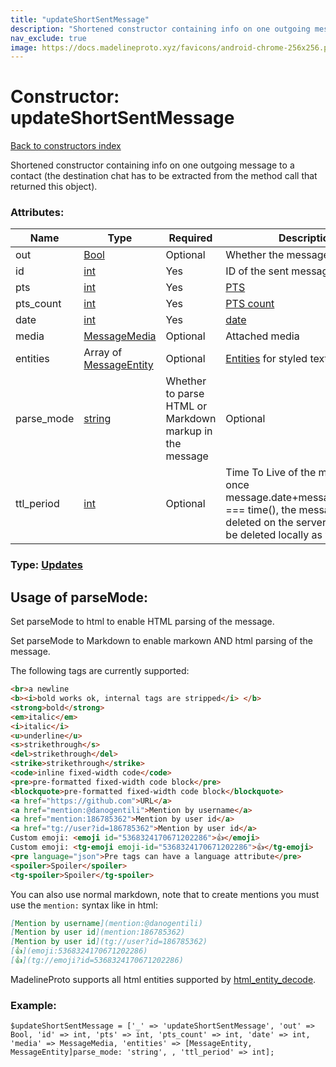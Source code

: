 ```yaml
---
title: "updateShortSentMessage"
description: "Shortened constructor containing info on one outgoing message to a contact (the destination chat has to be extracted from the method call that returned this object)."
nav_exclude: true
image: https://docs.madelineproto.xyz/favicons/android-chrome-256x256.png
---
```

# Constructor: updateShortSentMessage  
[Back to constructors index](/API_docs/constructors/index.html)



Shortened constructor containing info on one outgoing message to a contact (the destination chat has to be extracted from the method call that returned this object).

### Attributes:

| Name     |    Type       | Required | Description |
|----------|---------------|----------|-------------|
|out|[Bool](/API_docs/types/Bool.html) | Optional|Whether the message is outgoing|
|id|[int](/API_docs/types/int.html) | Yes|ID of the sent message|
|pts|[int](/API_docs/types/int.html) | Yes|[PTS](https://core.telegram.org/api/updates)|
|pts\_count|[int](/API_docs/types/int.html) | Yes|[PTS count](https://core.telegram.org/api/updates)|
|date|[int](/API_docs/types/int.html) | Yes|[date](https://core.telegram.org/api/updates)|
|media|[MessageMedia](/API_docs/types/MessageMedia.html) | Optional|Attached media|
|entities|Array of [MessageEntity](/API_docs/types/MessageEntity.html) | Optional|[Entities](https://core.telegram.org/api/entities) for styled text|
|parse\_mode| [string](/API_docs/types/string.html) | Whether to parse HTML or Markdown markup in the message| Optional |
|ttl\_period|[int](/API_docs/types/int.html) | Optional|Time To Live of the message, once message.date+message.ttl\_period === time(), the message will be deleted on the server, and must be deleted locally as well.|



### Type: [Updates](/API_docs/types/Updates.html)



## Usage of parseMode:

Set parseMode to html to enable HTML parsing of the message.  

Set parseMode to Markdown to enable markown AND html parsing of the message.  

The following tags are currently supported:

```html
<br>a newline
<b><i>bold works ok, internal tags are stripped</i> </b>
<strong>bold</strong>
<em>italic</em>
<i>italic</i>
<u>underline</u>
<s>strikethrough</s>
<del>strikethrough</del>
<strike>strikethrough</strike>
<code>inline fixed-width code</code>
<pre>pre-formatted fixed-width code block</pre>
<blockquote>pre-formatted fixed-width code block</blockquote>
<a href="https://github.com">URL</a>
<a href="mention:@danogentili">Mention by username</a>
<a href="mention:186785362">Mention by user id</a>
<a href="tg://user?id=186785362">Mention by user id</a>
Custom emoji: <emoji id="5368324170671202286">👍</emoji>
Custom emoji: <tg-emoji emoji-id="5368324170671202286">👍</tg-emoji>
<pre language="json">Pre tags can have a language attribute</pre>
<spoiler>Spoiler</spoiler>
<tg-spoiler>Spoiler</tg-spoiler>
```

You can also use normal markdown, note that to create mentions you must use the `mention:` syntax like in html:  

```markdown
[Mention by username](mention:@danogentili)
[Mention by user id](mention:186785362)
[Mention by user id](tg://user?id=186785362)
[👍](emoji:5368324170671202286)
[👍](tg://emoji?id=5368324170671202286)
```

MadelineProto supports all html entities supported by [html_entity_decode](http://php.net/manual/en/function.html-entity-decode.php).
### Example:

```
$updateShortSentMessage = ['_' => 'updateShortSentMessage', 'out' => Bool, 'id' => int, 'pts' => int, 'pts_count' => int, 'date' => int, 'media' => MessageMedia, 'entities' => [MessageEntity, MessageEntity]parse_mode: 'string', , 'ttl_period' => int];
```  
